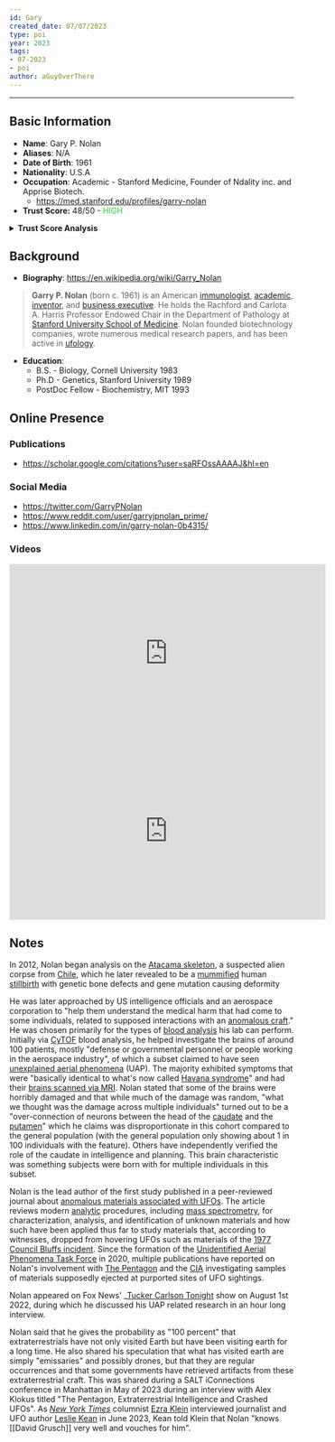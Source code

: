 ```yaml
---
id: Gary
created_date: 07/07/2023
type: poi
year: 2023
tags:
- 07-2023
- poi
author: aGuyOverThere
---
```


----

## Basic Information

- **Name**: Gary P. Nolan
- **Aliases**: N/A
- **Date of Birth**: 1961
- **Nationality**: U.S.A
- **Occupation**: Academic - Stanford Medicine, Founder of Ndality inc. and Apprise Biotech.
	- https://med.stanford.edu/profiles/garry-nolan
- **Trust Score:** 48/50 - <span style="color: limegreen;">HIGH</span>

<details>
<summary><b>Trust Score Analysis</b></summary>
<IMG src="https://publish-01.obsidian.md/access/1c31a6f93f82a49b0a9eb31193d6cdec/_images/Gary_Nolan_Trust_Score.png" alt="Trust Score"/>
</details>

## Background

- **Biography**: https://en.wikipedia.org/wiki/Garry_Nolan

> **Garry P. Nolan** (born c. 1961) is an American [immunologist](https://en.wikipedia.org/wiki/Immunologist "Immunologist"), [academic](https://en.wikipedia.org/wiki/Academic "Academic"), [inventor](https://en.wikipedia.org/wiki/Inventor "Inventor"), and [business executive](https://en.wikipedia.org/wiki/Business_executive "Business executive"). He holds the Rachford and Carlota A. Harris Professor Endowed Chair in the Department of Pathology at [Stanford University School of Medicine](https://en.wikipedia.org/wiki/Stanford_University_School_of_Medicine "Stanford University School of Medicine"). Nolan founded biotechnology companies, wrote numerous medical research papers, and has been active in [ufology](https://en.wikipedia.org/wiki/Ufology "Ufology").

- **Education**: 
	- B.S. - Biology, Cornell University 1983
	- Ph.D - Genetics, Stanford University 1989
	- PostDoc Fellow - Biochemistry, MIT 1993

## Online Presence

### Publications

- https://scholar.google.com/citations?user=saRFOssAAAAJ&hl=en

### Social Media

- https://twitter.com/GarryPNolan
- https://www.reddit.com/user/garryjpnolan_prime/
- https://www.linkedin.com/in/garry-nolan-0b4315/

### Videos

<iframe width="560" height="315" src="https://www.youtube.com/embed/uTCc2-1tbBQ" title="YouTube video player" frameborder="0" allow="accelerometer; autoplay; clipboard-write; encrypted-media; gyroscope; picture-in-picture; web-share" allowfullscreen></iframe>

<iframe width="560" height="315" src="https://www.youtube.com/embed/rx2x_w5wimk" title="YouTube video player" frameborder="0" allow="accelerometer; autoplay; clipboard-write; encrypted-media; gyroscope; picture-in-picture; web-share" allowfullscreen></iframe>

## Notes

In 2012, Nolan began analysis on the [Atacama skeleton](https://en.wikipedia.org/wiki/Atacama_skeleton "Atacama skeleton"), a suspected alien corpse from [Chile](https://en.wikipedia.org/wiki/Chile "Chile"), which he later revealed to be a [mummified](https://en.wikipedia.org/wiki/Mummified "Mummified") human [stillbirth](https://en.wikipedia.org/wiki/Stillbirth "Stillbirth") with genetic bone defects and gene mutation causing deformity

He was later approached by US intelligence officials and an aerospace corporation to "help them understand the medical harm that had come to some individuals, related to supposed interactions with an [anomalous craft](https://en.wikipedia.org/wiki/UFO "UFO")." He was chosen primarily for the types of [blood analysis](https://en.wikipedia.org/wiki/Blood_analysis "Blood analysis") his lab can perform. Initially via [CyTOF](https://en.wikipedia.org/wiki/CyTOF "CyTOF") blood analysis, he helped investigate the brains of around 100 patients, mostly "defense or governmental personnel or people working in the aerospace industry", of which a subset claimed to have seen [unexplained aerial phenomena](https://en.wikipedia.org/wiki/UFO "UFO") (UAP). The majority exhibited symptoms that were "basically identical to what's now called [Havana syndrome](https://en.wikipedia.org/wiki/Havana_syndrome "Havana syndrome")" and had their [brains scanned via MRI](https://en.wikipedia.org/wiki/MRI_brain_scan "MRI brain scan"). Nolan stated that some of the brains were horribly damaged and that while much of the damage was random, "what we thought was the damage across multiple individuals" turned out to be a "over-connection of neurons between the head of the [caudate](https://en.wikipedia.org/wiki/Caudate_nucleus "Caudate nucleus") and the [putamen](https://en.wikipedia.org/wiki/Putamen "Putamen")" which he claims was disproportionate in this cohort compared to the general population (with the general population only showing about 1 in 100 individuals with the feature). Others have independently verified the role of the caudate in intelligence and planning. This brain characteristic was something subjects were born with for multiple individuals in this subset.

Nolan is the lead author of the first study published in a peer-reviewed journal about [anomalous materials associated with UFOs](https://en.wikipedia.org/wiki/Ufology#Phenomena_linked_to_ufology "Ufology"). The article reviews modern [analytic](https://en.wikipedia.org/wiki/List_of_materials_analysis_methods "List of materials analysis methods") procedures, including [mass spectrometry](https://en.wikipedia.org/wiki/Mass_spectrometry "Mass spectrometry"), for characterization, analysis, and identification of unknown materials and how such have been applied thus far to study materials that, according to witnesses, dropped from hovering UFOs such as materials of the [1977 Council Bluffs incident](https://en.wikipedia.org/w/index.php?title=1977_Council_Bluffs_incident&action=edit&redlink=1 "1977 Council Bluffs incident (page does not exist)"). Since the formation of the [Unidentified Aerial Phenomena Task Force](https://en.wikipedia.org/wiki/Unidentified_Aerial_Phenomena_Task_Force "Unidentified Aerial Phenomena Task Force") in 2020, multiple publications have reported on Nolan's involvement with [The Pentagon](https://en.wikipedia.org/wiki/The_Pentagon "The Pentagon") and the [CIA](https://en.wikipedia.org/wiki/CIA "CIA") investigating samples of materials supposedly ejected at purported sites of UFO sightings.

Nolan appeared on Fox News' _[Tucker Carlson Tonight](https://en.wikipedia.org/wiki/Tucker_Carlson_Tonight "Tucker Carlson Tonight") show on August 1st 2022, during which he discussed his UAP related research in an hour long interview.

Nolan said that he gives the probability as "100 percent" that extraterrestrials have not only visited Earth but have been visiting earth for a long time. He also shared his speculation that what has visited earth are simply "emissaries" and possibly drones, but that they are regular occurrences and that some governments have retrieved artifacts from these extraterrestrial craft. This was shared during a SALT iConnections conference in Manhattan in May of 2023 during an interview with Alex Klokus titled "The Pentagon, Extraterrestrial Intelligence and Crashed UFOs". As _[New York Times](https://en.wikipedia.org/wiki/New_York_Times "New York Times")_ columnist [Ezra Klein](https://en.wikipedia.org/wiki/Ezra_Klein "Ezra Klein") interviewed journalist and UFO author [Leslie Kean](https://en.wikipedia.org/wiki/Leslie_Kean "Leslie Kean") in June 2023, Kean told Klein that Nolan "knows [[David Grusch]] very well and vouches for him".


